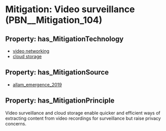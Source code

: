 # Mitigation: __Video surveillance__ (PBN__Mitigation_104)

## Property: has_MitigationTechnology

* [video networking](../Technology/PBN__Technology_2967)
* [cloud storage](../Technology/PBN__Technology_2968)

## Property: has_MitigationSource

* [allam_emergence_2019](../Article/PBN__Article_15)

## Property: has_MitigationPrinciple

Video surveillance and cloud storage enable quicker and efficient ways of extracting content from video recordings for surveillance but raise privacy concerns.

